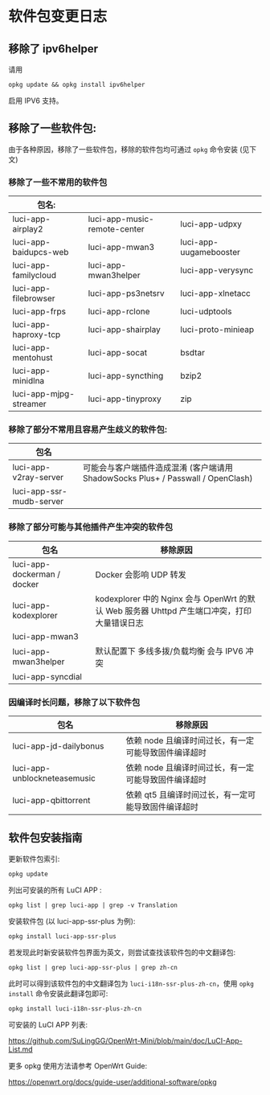 # 软件包变更日志

## 移除了 ipv6helper

请用

`opkg update && opkg install ipv6helper` 

启用 IPV6 支持。

## 移除了一些软件包:

由于各种原因，移除了一些软件包，移除的软件包均可通过 `opkg` 命令安装 (见下文)

### 移除了一些不常用的软件包

| 包名:                  |                              |                        |
| ---------------------- | ---------------------------- | ---------------------- |
| luci-app-airplay2      | luci-app-music-remote-center | luci-app-udpxy         |
| luci-app-baidupcs-web  | luci-app-mwan3               | luci-app-uugamebooster |
| luci-app-familycloud   | luci-app-mwan3helper         | luci-app-verysync      |
| luci-app-filebrowser   | luci-app-ps3netsrv           | luci-app-xlnetacc      |
| luci-app-frps          | luci-app-rclone              | luci-udptools          |
| luci-app-haproxy-tcp   | luci-app-shairplay           | luci-proto-minieap     |
| luci-app-mentohust     | luci-app-socat               | bsdtar                 |
| luci-app-minidlna      | luci-app-syncthing           | bzip2                  |
| luci-app-mjpg-streamer | luci-app-tinyproxy           | zip                    |

### 移除了部分不常用且容易产生歧义的软件包:

| 包名                     |                                                              |
| ------------------------ | ------------------------------------------------------------ |
| luci-app-v2ray-server    | 可能会与客户端插件造成混淆 (客户端请用 ShadowSocks Plus+ / Passwall / OpenClash) |
| luci-app-ssr-mudb-server |                                                              |

### 移除了部分可能与其他插件产生冲突的软件包

| 包名                        | 移除原因                                                     |
| --------------------------- | ------------------------------------------------------------ |
| luci-app-dockerman / docker | Docker 会影响 UDP 转发                                       |
| luci-app-kodexplorer        | kodexplorer 中的 Nginx 会与 OpenWrt 的默认 Web 服务器 Uhttpd 产生端口冲突，打印大量错误日志 |
| luci-app-mwan3              |                                                              |
| luci-app-mwan3helper        | 默认配置下 多线多拨/负载均衡 会与 IPV6 冲突                  |
| luci-app-syncdial           |                                                              |

### 因编译时长问题，移除了以下软件包

| 包名                         | 移除原因                                             |
| ---------------------------- | ---------------------------------------------------- |
| luci-app-jd-dailybonus       | 依赖 node 且编译时间过长，有一定可能导致固件编译超时 |
| luci-app-unblockneteasemusic | 依赖 node 且编译时间过长，有一定可能导致固件编译超时 |
| luci-app-qbittorrent         | 依赖 qt5 且编译时间过长，有一定可能导致固件编译超时  |

## 软件包安装指南

更新软件包索引:

```
opkg update
```

列出可安装的所有 LuCI APP :

```
opkg list | grep luci-app | grep -v Translation
```

安装软件包 (以 luci-app-ssr-plus 为例):

```
opkg install luci-app-ssr-plus
```

若发现此时新安装软件包界面为英文，则尝试查找该软件包的中文翻译包:

```
opkg list | grep luci-app-ssr-plus | grep zh-cn
```

此时可以得到该软件包的中文翻译包为 `luci-i18n-ssr-plus-zh-cn`，使用 `opkg install` 命令安装此翻译包即可:

```
opkg install luci-i18n-ssr-plus-zh-cn
```

可安装的 LuCI APP 列表:

https://github.com/SuLingGG/OpenWrt-Mini/blob/main/doc/LuCI-App-List.md

更多 opkg 使用方法请参考 OpenWrt Guide:

https://openwrt.org/docs/guide-user/additional-software/opkg
